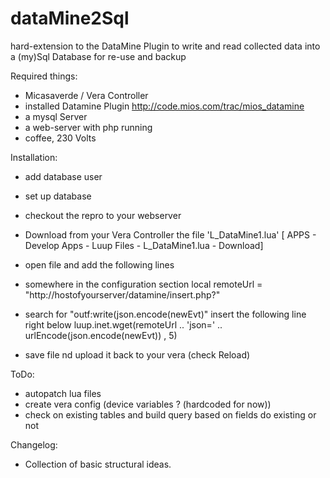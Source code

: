dataMine2Sql
============

hard-extension to the DataMine Plugin to write and read collected data into a (my)Sql Database for re-use and backup

Required things:
- Micasaverde / Vera Controller
- installed Datamine Plugin http://code.mios.com/trac/mios_datamine
- a mysql Server
- a web-server with php running
- coffee, 230 Volts

Installation:
- add database user

- set up database

- checkout the repro to your webserver

- Download from your Vera Controller the file 'L_DataMine1.lua'
  [ APPS - Develop Apps - Luup Files - L_DataMine1.lua - Download]
- open file and add the following lines

- somewhere in the configuration section
local remoteUrl = "http://hostofyourserver/datamine/insert.php?"

- search for "outf:write(json.encode(newEvt)"
  insert the following line right below
luup.inet.wget(remoteUrl .. 'json=' .. urlEncode(json.encode(newEvt)) , 5)

- save file nd upload it back to your vera (check Reload)


ToDo:
- autopatch lua files
- create vera config (device variables ? (hardcoded for now))
- check on existing tables and build query based on fields do existing or not

Changelog:
- Collection of basic structural ideas.
